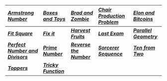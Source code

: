 | _[Armstrong Number](Solution/Armstrong_Number.py)_ | _[Boxes and Toys](Solution/Boxes_and_Toys.py)_ |  _[Brad and Zombie](Solution/Brad_and_Zombie.py)_ | _[Chair Production Problem](Solution/Chair_Production_Problem.py)_ | _[Elon and Bitcoins](Solution/Elon_and_Bitcoins.py)_ |  
|:--------- |:----------------|:------------|:-------------|:---|
| **_[Fit Square](Solution/Fit_Square.py)_** | **_[Fix it](Solution/Fix_it.py)_** |**_[Harvest Fruits](Solution/Harvest_Fruits.py)_** | **_[Last Exam](Solution/Last_Exam.py)_** | **_[Parallel Geometry](Solution/Parallel_Geometry.py)_** |  
| **_[Perfect Number and Divisors](Solution/Perfect_Number_and_Divisors.py)_** | **_[Prime Number](Solution/Prime_Number.py)_** | **_[Reverse the Number](Solution/Reverse_the_Number.py)_** | **_[Sorcerer Sequence](Solution/Sorcerer_Sequence.py)_** | **_[Ten from Two](Solution/Ten_from_Two.py)_** |
| **_[Toppers](Solution/Toppers.py)_** | **_[Tricky Function](Solution/Tricky_Function.py)_**|||
